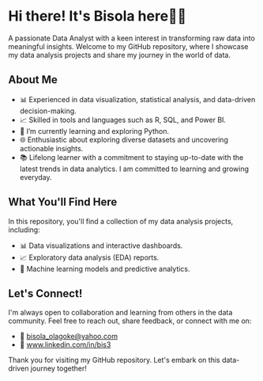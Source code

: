 
# Hi there! It's Bisola here👋🏾 

A passionate Data Analyst with a keen interest in transforming raw data into meaningful insights. Welcome to my GitHub repository, where I showcase my data analysis projects and share my journey in the world of data.

## About Me

- 📊 Experienced in data visualization, statistical analysis, and data-driven decision-making.
- 📈 Skilled in tools and languages such as R, SQL, and Power BI.
- 🌱 I’m currently learning and exploring Python. 
- 🌐 Enthusiastic about exploring diverse datasets and uncovering actionable insights.
- 📚 Lifelong learner with a commitment to staying up-to-date with the latest trends in data analytics. I am committed to learning and growing everyday. 

## What You'll Find Here

In this repository, you'll find a collection of my data analysis projects, including:

- 📊 Data visualizations and interactive dashboards.
- 📈 Exploratory data analysis (EDA) reports.
- 🧠 Machine learning models and predictive analytics.

## Let's Connect!

I'm always open to collaboration and learning from others in the data community. Feel free to reach out, share feedback, or connect with me on:

- 📧 bisola_olagoke@yahoo.com
- 💼 www.linkedin.com/in/bis3

Thank you for visiting my GitHub repository. Let's embark on this data-driven journey together!

<!---
bisolaola/bisolaola is a ✨ special ✨ repository because its `README.md` (this file) appears on your GitHub profile.
You can click the Preview link to take a look at your changes.
--->
